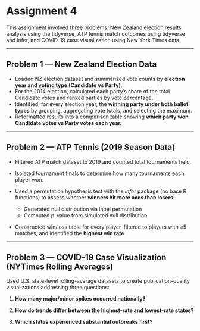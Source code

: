 
# **Assignment 4**

This assignment involved three problems: New Zealand election results analysis using the tidyverse, ATP tennis match outcomes using tidyverse and infer, and COVID-19 case visualization using New York Times data.

---

## **Problem 1 — New Zealand Election Data**

* Loaded NZ election dataset and summarized vote counts by **election year and voting type (Candidate vs Party)**.
* For the 2014 election, calculated each party’s share of the total Candidate votes and ranked parties by vote percentage.
* Identified, for every election year, the **winning party under both ballot types** by grouping, aggregating vote totals, and selecting the maximum.
* Reformatted results into a comparison table showing **which party won Candidate votes vs Party votes each year.**

---

## **Problem 2 — ATP Tennis (2019 Season Data)**

* Filtered ATP match dataset to 2019 and counted total tournaments held.

* Isolated tournament finals to determine how many tournaments each player won.

* Used a permutation hypothesis test with the *infer* package (no base R functions) to assess whether **winners hit more aces than losers**:

  * Generated null distribution via label permutation
  * Computed p-value from simulated null distribution

* Constructed win/loss table for every player, filtered to players with ≥5 matches, and identified the **highest win rate**


---

## **Problem 3 — COVID-19 Case Visualization (NYTimes Rolling Averages)**

Used U.S. state-level rolling-average datasets to create publication-quality visualizations addressing three questions:

1. **How many major/minor spikes occurred nationally?**

2. **How do trends differ between the highest-rate and lowest-rate states?**

3. **Which states experienced substantial outbreaks first?**
   
